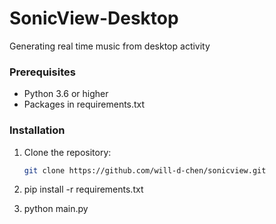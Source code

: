 # SonicView-Desktop
Generating real time music from desktop activity

### Prerequisites

- Python 3.6 or higher
- Packages in requirements.txt

### Installation

1. Clone the repository:
   ```sh
   git clone https://github.com/will-d-chen/sonicview.git

2. pip install -r requirements.txt

3. python main.py
